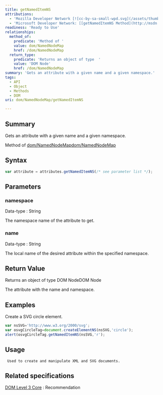 ```yaml
---
title: getNamedItemNS
attributions:
  - 'Mozilla Developer Network [![cc-by-sa-small-wpd.svg](/assets/thumb/8/8c/cc-by-sa-small-wpd.svg/120px-cc-by-sa-small-wpd.svg.png)](http://creativecommons.org/licenses/by-sa/3.0/us/): [[NamedNodeMap](https://developer.mozilla.org/en-US/docs/Web/API/NamedNodeMap) Article]'
  - 'Microsoft Developer Network: [[getNamedItemNS Method](http://msdn.microsoft.com/en-us/library/ie/ff975126(v=vs.85).aspx) Article]'
readiness: 'Ready to Use'
relationships:
  method_of:
    predicate: 'Method of '
    value: dom/NamedNodeMap
    href: /dom/NamedNodeMap
  return_type:
    predicate: 'Returns an object of type  '
    value: 'DOM Node'
    href: /dom/NamedNodeMap
summary: 'Gets an attribute with a given name and a given namespace.'
tags:
  - API
  - Object
  - Methods
  - DOM
uri: dom/NamedNodeMap/getNamedItemNS

---
```

## Summary

Gets an attribute with a given name and a given namespace.

Method of [dom/NamedNodeMap](/dom/NamedNodeMap)[dom/NamedNodeMap](/dom/NamedNodeMap)

## Syntax

``` js
var attribute = attributes.getNamedItemNS(/* see parameter list */);
```

## Parameters

### namespace

 Data-type
:   String

 The namespace name of the attribute to get.

### name

 Data-type
:   String

 The local name of the desired attribute within the specified namespace.

## Return Value

Returns an object of type DOM NodeDOM Node

The attribute with the name and namespace.

## Examples

Create a SVG circle element.

``` js
var nsSVG='http://www.w3.org/2000/svg';
var osvgCircleTag=document.createElementNS(nsSVG,'circle');
alert(osvgCircleTag.getNamedItemNS(nsSVG,'r');
```

## Usage

     Used to create and manipulate XML and SVG documents.

## Related specifications

[DOM Level 3 Core](http://www.w3.org/TR/DOM-Level-3-Core/)
:   Recommendation
